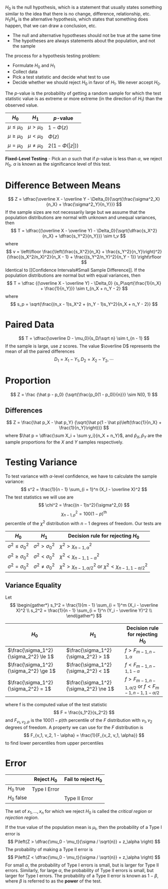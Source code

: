 $H_0$ is the null hypothesis, which is a statement that usually states something similar to the idea that there is no change, difference, relationship, etc.
$H_1/H_a$ is the alternative hypothesis, which states that something does happen, that we can draw a conclusion, etc.

- The null and alternative hypotheses should not be true at the same time
- The hypotheses are always statements about the population, and not the sample

The process for a hypothesis testing problem:
- Formulate $H_0$ and $H_1$
- Collect data
- Pick a test statistic and decide what test to use
- Decide whether we should reject $H_0$ in favor of $H_1$. We never accept $H_0$.

The $p$-value is the probability of getting a random sample for which the test statistic value is as extreme or more extreme (in the direction of $H_1$) than the observed value.

| $H_0$           | $H_1$           | $p$-value                      |
| --------------- | --------------- | ------------------------------ |
| $\mu \le \mu_0$ | $\mu > \mu_0$   | $1 - \Phi(z)$                  |
| $\mu \ge \mu_0$ | $\mu < \mu_0$   | $\Phi(z)$                      |
| $\mu = \mu_0$   | $\mu \ne \mu_0$ | $2(1 - \Phi(\lvert z \rvert))$ |

**Fixed-Level Testing** - Pick an $\alpha$ such that if $p$-value is less than $\alpha$, we reject $H_0$. $\alpha$ is known as the significance level of this test.

# Difference Between Means
$$
Z = \dfrac{\overline X - \overline Y - \Delta_0}{\sqrt{\frac{\sigma^2_X}{n_X} + \frac{\sigma^2_Y}{n_Y}}}
$$
If the sample sizes are not necessarily large but we assume that the population distributions are normal with unknown and unequal variances, then
$$
T = \dfrac{(\overline X - \overline Y) - \Delta_0}{\sqrt{\dfrac{s_X^2}{n_X} + \dfrac{s_Y^2}{n_Y}}} \sim t_v
$$
where 
$$
v = \left\lfloor
\frac{\left(\frac{s_X^2}{n_X} + \frac{s_Y^2}{n_Y}\right)^2}
{\frac{(s_X^2/n_X)^2}{n_X - 1} + \frac{(s_Y^2/n_Y)^2}{n_Y - 1}}
\right\rfloor
$$
Identical to [[Confidence Intervals#Small Sample Difference]]. If the population distributions are normal but with equal variances, then
$$
T = \dfrac
{(\overline X - \overline Y) - \Delta_0}
{s_P\sqrt{\frac{1}{n_X} + \frac{1}{n_Y}}} \sim t_{n_X + n_Y - 2}
$$
where
$$
s_p = \sqrt{\frac{(n_x - 1)s_X^2 + (n_Y - 1)s_Y^2}{n_X + n_Y - 2}}
$$
# Paired Data
$$
T = \dfrac{\overline D - \mu_0}{s_D/\sqrt n} \sim t_{n - 1}
$$
If the sample is large, use $z$ scores. The value $\overline D$ represents the mean of all the paired differences
$$
D_1 = X_1 - Y_1, D_2 = X_2 - Y_2, \cdots
$$
# Proportion
$$
Z = \frac
{\hat p - p_0}
{\sqrt{\frac{p_0(1 - p_0)}{n}}} \sim N(0, 1)
$$
## Differences
$$
Z = \frac{\hat p_X - \hat p_Y}
{\sqrt{\hat p(1 - \hat p)\left(\frac{1}{n_X} + \frac{1}{n_Y}\right)}}
$$
where $\hat p = \dfrac{\sum X_i + \sum y_i}{n_X + n_Y}$, and $\hat p_X, \hat p_Y$ are the sample proportions for the $X$ and $Y$ samples respectively.

# Testing Variance
To test variance with $\alpha$-level confidence, we have to calculate the sample variance:
$$
s^2 = \frac{1}{n - 1} \sum_{i = 1}^n (X_I - \overline X)^2
$$
The test statistics we will use are
$$
\chi^2 = \frac{(n - 1)s^2}{\sigma^2_0}
$$
$$
\chi_{n - 1, p}^2 = 100(1 - p)^{\text{th}}
$$
percentile of the $\chi^2$ distribution with $n - 1$ degrees of freedom. Our tests are

| $H_0$                     | $H_1$                     | Decision rule for rejecting $H_0$                                               |
| ------------------------- | ------------------------- | ------------------------------------------------------------------------------- |
| $\sigma^2 \le \sigma_0^2$ | $\sigma^2 > \sigma_0^2$   | $\chi^2 > \chi^2_{n - 1, \alpha}$                                               |
| $\sigma^2 \ge \sigma_0^2$ | $\sigma^2 < \sigma_0^2$   | $\chi^2 < \chi^2_{n - 1, 1 - \alpha}$                                           |
| $\sigma^2 = \sigma_0^2$   | $\sigma^2 \ne \sigma_0^2$ | $\chi^2 > \chi^2_{n - 1, \alpha/2}$ or $\chi^2 < \chi^2_{n - 1,  1 - \alpha/2}$ |
## Variance Equality
Let
$$
\begin{gather*}
s_1^2 = \frac{1}{m - 1} \sum_{i = 1}^m (X_i - \overline X)^2 \\
s_2^2 = \frac{1}{n - 1} \sum_{i = 1}^n (Y_i - \overline Y)^2 \\
\end{gather*}
$$

| $H_0$                                 | $H_1$                                 | Decision rule for rejecting $H_0$                                        |
| ------------------------------------- | ------------------------------------- | ------------------------------------------------------------------------ |
| $\frac{\sigma_1^2}{\sigma_2^2} \le 1$ | $\frac{\sigma_1^2}{\sigma_2^2} > 1$   | $f > F_{m - 1, n - 1, \alpha}$                                           |
| $\frac{\sigma_1^2}{\sigma_2^2} \ge 1$ | $\frac{\sigma_1^2}{\sigma_2^2} < 1$   | $f < F_{m - 1, n - 1, 1 -\alpha}$                                        |
| $\frac{\sigma_1^2}{\sigma_2^2} = 1$   | $\frac{\sigma_1^2}{\sigma_2^2} \ne 1$ | $f > F_{m - 1, n - 1, \alpha/2}$ or $f < F_{m - 1, n - 1, 1 - \alpha/2}$ |
where f is the computed value of the test statistic
$$
F = \frac{s_1^2}{s_2^2}
$$
and $F_{v_1, v_2, p}$ is the $100(1 - p)$th percentile of the $F$ distribution with $v_1, v_2$ degrees of freedom.
A property we can use for the $F$ distribution is
$$
F_{v_1, v_2, 1 - \alpha} = \frac{1}{F_{v_2, v_1, \alpha}}
$$
to find lower percentiles from upper percentiles

# Error
|             | Reject $H_0$ | Fail to reject $H_0$ |
| ----------- | ------------ | -------------------- |
| $H_0$ true  | Type I Error |                      |
| $H_0$ false |              | Type II Error        |
The set of $x_1, \ldots, x_n$ for which we reject $H_0$ is called the *critical region* or *rejection region*.

If the true value of the population mean is $\mu_t$, then the probability of a Type I error is
$$
P\left(Z > \dfrac{\mu_0 - \mu_t}{\sigma / \sqrt{n}} + z_\alpha \right)
$$
The probability of making a Type II error is
$$
P\left(Z < \dfrac{\mu_0 - \mu_t}{\sigma / \sqrt{n}} + z_\alpha \right)
$$
For small $\alpha$, the probability of Type I errors is small, but is larger for Type II errors. Similarly, for large $\alpha$, the probability of Type II errors is small, but larger for Type I errors.
The probability of a Type II error is known as $1 - \beta$, where $\beta$ is referred to as the **power** of the test.